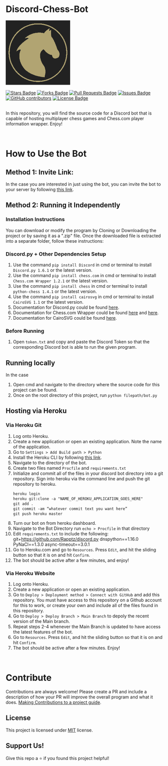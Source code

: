 # Discord-Chess-Bot
![Chess-Bot Logo](/assets/img/chess.png)
<div align="left">
<a href="https://github.com/Kaweees/Discord-Chess-Bot/stargazers"><img src="https://img.shields.io/github/stars/Kaweees/Discord-Chess-Bot" alt="Stars Badge"/></a>
<a href="https://github.com/Kaweees/Discord-Chess-Bot/members"><img src="https://img.shields.io/github/forks/Kaweees/Discord-Chess-Bot" alt="Forks Badge"/></a>
<a href="https://github.com/elangosundar/Kaweees/Discord-Chess-Bot/pulls"><img src="https://img.shields.io/github/issues-pr/Kaweees/Discord-Chess-Bot" alt="Pull Requests Badge"/></a>
<a href="https://github.com/elangosundar/Kaweees/Discord-Chess-Bot"><img src="https://img.shields.io/github/issues/Kaweees/Discord-Chess-Bot" alt="Issues Badge"/></a>
<a href="https://github.com/Kaweees/Discord-Chess-Bot"><img alt="GitHub contributors" src="https://img.shields.io/github/contributors/Kaweees/Discord-Chess-Bot?color=2b9348"></a>
<a href="https://github.com/Kaweees/Discord-Chess-Bot/blob/master/LICENSE"><img src="https://img.shields.io/github/license/Kaweees/Discord-Chess-Bot?color=2b9348" alt="License Badge"/></a>
</div>

<br>

In this repository, you will find the source code for a Discord bot that is capable of hosting multiplayer chess games and Chess.com player information wrapper. Enjoy!

<br>

# How to Use the Bot
## Method 1: Invite Link:
In the case you are interested in just using the bot, you can invite the bot to your server by following [this link](https://discord.com/oauth2/authorize?client_id=721521983518670959&permissions=8&scope=bot).

## Method 2: Running it Independently
### Installation Instructions
You can download or modify the program by Cloning or Downloading the project or by saving it as a ".zip" file.
Once the downloaded file is extracted into a separate folder, follow these instructions:

### Discord.py + Other Dependencies Setup
1. Use the command `pip install Discord` in cmd or terminal to install `Discord.py 1.6.1` or the latest version.
2. Use the command `pip install chess.com` in cmd or terminal to install `Chess.com Wrapper 1.2.1` or the latest version.
3. Use the command `pip install chess` in cmd or terminal to install `python-chess 1.4.1` or the latest version.
4. Use the command `pip install cairosvg` in cmd or terminal to install `CairoSVG 1.1` or the latest version.
5. Documentation for Discord.py could be found [here](https://discordpy.readthedocs.io/en/latest/index.html).
6. Documentation for Chess.com Wrapper could be found [here](https://chesscom.readthedocs.io/en/latest/) and [here](https://www.chess.com/news/view/published-data-api).
7. Documentation for CairoSVG could be found [here](https://cairosvg.org/documentation/).

### Before Running
1. Open `token.txt` and copy and paste the Discord Token so that the corresponding Discord bot is able to run the given program.

## Running locally
In the case 
1. Open cmd and navigate to the directory where the source code for this project can be found.
2. Once on the root directory of this project, run `python filepath/bot.py`

## Hosting via Heroku
### Via Heroku Git
1. Log onto Heroku.
2. Create a new application or open an existing application. Note the name of the application.
3. Go to `Settings > Add Build path > Python`
4. Install the Heroku CLI by following [this link](https://devcenter.heroku.com/articles/heroku-cli).
5. Navigate to the directory of the bot.
6. Create two files named `Procfile` and `requirements.txt`
7. Initialize and commit all of the files in your discord bot directory into a git repository. Sign into heroku via the command line and push the git repository to heroku.
    ```git
    heroku login
    heroku git:clone -a "NAME_OF_HEROKU_APPLICATION_GOES_HERE"
    git add .
    git commit -am “whatever commit text you want here”
    git push heroku master
    ```
8. Turn our bot on from heroku dashboard.
9. Navigate to the Bot Directory run `echo > Procfile` in that directory
10. Edit `requirements.txt` to include the following:
git+https://github.com/Rapptz/discord.py
dnspython==1.16.0
PyNaCl==1.3.0
async-timeout==3.0.1
11. Go to Heroku.com and go to `Resources`. Press `Edit`, and hit the sliding button so that it is on and hit `Confirm`.
12. The bot should be active after a few minutes, and enjoy!

### Via Heroku Website
1. Log onto Heroku.
2. Create a new application or open an existing application.
3. Go to `Deploy > Deployment method > Connect with GitHub` and add this repository. You must have access to this repository on a Github account for this to work, or create your own and include all of the files found in this repository.
4. Go to `Deploy > Deploy Branch > Main Branch` to depoly the recent version of the Main branch.
5. Repeat steps 2-4 whenever the Main Branch is updated to have access the latest features of the bot.
6. Go to `Resources`. Press `Edit`, and hit the sliding button so that it is on and hit `Confirm`.
7. The bot should be active after a few minutes. Enjoy!

<br>

# Contribute
Contributions are always welcome! Please create a PR and include a description of how your PR will improve the overall program and what it does. [Making Contributions to a project guide](https://github.com/firstcontributions/first-contributions).

## License
This project is licensed under [MIT](https://opensource.org/licenses/MIT) license.

## Support Us!
Give this repo a ⭐️ if you found this project helpful!
